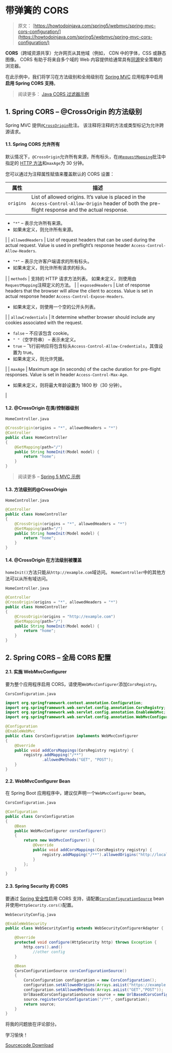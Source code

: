 # 带弹簧的 CORS

> 原文： [https://howtodoinjava.com/spring5/webmvc/spring-mvc-cors-configuration/](https://howtodoinjava.com/spring5/webmvc/spring-mvc-cors-configuration/)

**CORS**（跨域资源共享）允许网页从其他域（例如， CDN 中的字体，CSS 或静态图像。 CORS 有助于将来自多个域的 Web 内容提供给通常具有[同源](https://en.wikipedia.org/wiki/Same-origin_policy)安全策略的浏览器。

在此示例中，我们将学习在方法级别和全局级别在 [Spring MVC](https://howtodoinjava.com/spring-mvc-tutorial/) 应用程序中启用**启用 Spring CORS 支持**。

> 阅读更多： [Java CORS 过滤器示例](https://howtodoinjava.com/servlets/java-cors-filter-example/)

## 1\. Spring CORS – @CrossOrigin 的方法级别

Spring MVC 提供[`@CrossOrigin`](https://docs.spring.io/spring/docs/current/javadoc-api/org/springframework/web/bind/annotation/CrossOrigin.html)批注。 该注释将注释的方法或类型标记为允许跨源请求。

#### 1.1. Spring CORS 允许所有

默认情况下，`@CrossOrigin`允许所有来源，所有标头，在[`@RequestMapping`](https://howtodoinjava.com/spring5/webmvc/controller-getmapping-postmapping/)批注中指定的 [HTTP 方法](https://restfulapi.net/http-methods/)和`maxAge`为 30 分钟。

您可以通过为注释属性赋值来覆盖默认的 CORS 设置：

| 属性 | 描述 |
| --- | --- |
| `origins` | List of allowed origins. It’s value is placed in the `Access-Control-Allow-Origin` header of both the pre-flight response and the actual response.

*   `"*"` – 表示允许所有来源。
*   如果未定义，则允许​​所有来源。

 |
| `allowedHeaders` | List of request headers that can be used during the actual request. Value is used in preflight’s response header `Access-Control-Allow-Headers`.

*   `"*"` – 表示允许客户端请求的所有标头。
*   如果未定义，则允许​​所有请求的标头。

 |
| `methods` | 支持的 HTTP 请求方法列表。 如果未定义，则使用由`RequestMapping`注释定义的方法。 |
| `exposedHeaders` | List of response headers that the browser will allow the client to access. Value is set in actual response header `Access-Control-Expose-Headers`.

*   如果未定义，则使用一个空的公开头列表。

 |
| `allowCredentials` | It determine whether browser should include any cookies associated with the request.

*   `false` – 不应该包含 cookie。
*   `" "`（空字符串） – 表示未定义。
*   `true` – 飞行前响应将包含标头`Access-Control-Allow-Credentials`，其值设置为 true。
*   如果未定义，则允许​​凭据。

 |
| `maxAge` | Maximum age (in seconds) of the cache duration for pre-flight responses. Value is set in header `Access-Control-Max-Age`.

*   如果未定义，则将最大年龄设置为 1800 秒（30 分钟）。

 |

#### 1.2. @CrossOrigin 在类/控制器级别

`HomeController.java`

```java
@CrossOrigin(origins = "*", allowedHeaders = "*")
@Controller
public class HomeController 
{
	@GetMapping(path="/")
	public String homeInit(Model model) {
		return "home";
	}
}

```

> 阅读更多 – [Spring 5 MVC 示例](https://howtodoinjava.com/spring5/webmvc/spring5-mvc-hibernate5-example/)

#### 1.3. 方法级别的@CrossOrigin

`HomeController.java`

```java
@Controller
public class HomeController 
{
	@CrossOrigin(origins = "*", allowedHeaders = "*")
	@GetMapping(path="/")
	public String homeInit(Model model) {
		return "home";
	}
}

```

#### 1.4. @CrossOrigin 在方法级别被覆盖

`homeInit()`方法只能从`http://example.com`域访问。 `HomeController`中的其他方法可以从所有域访问。

`HomeController.java`

```java
@Controller
@CrossOrigin(origins = "*", allowedHeaders = "*")
public class HomeController 
{
	@CrossOrigin(origins = "http://example.com")
	@GetMapping(path="/")
	public String homeInit(Model model) {
		return "home";
	}
}

```

## 2\. Spring CORS – 全局 CORS 配置

#### 2.1. 实施 WebMvcConfigurer

要为整个应用程序启用 CORS，请使用`WebMvcConfigurer`添加`CorsRegistry`。

`CorsConfiguration.java`

```java
import org.springframework.context.annotation.Configuration;
import org.springframework.web.servlet.config.annotation.CorsRegistry;
import org.springframework.web.servlet.config.annotation.EnableWebMvc;
import org.springframework.web.servlet.config.annotation.WebMvcConfigurer;

@Configuration
@EnableWebMvc
public class CorsConfiguration implements WebMvcConfigurer
{
    @Override
    public void addCorsMappings(CorsRegistry registry) {
        registry.addMapping("/**")
                .allowedMethods("GET", "POST");
    }
}

```

#### 2.2. WebMvcConfigurer Bean

在 Spring Boot 应用程序中，建议仅声明一个`WebMvcConfigurer` bean。

`CorsConfiguration.java`

```java
@Configuration
public class CorsConfiguration 
{
    @Bean
    public WebMvcConfigurer corsConfigurer() 
    {
        return new WebMvcConfigurer() {
            @Override
            public void addCorsMappings(CorsRegistry registry) {
                registry.addMapping("/**").allowedOrigins("http://localhost:8080");
            }
        };
    }
}

```

#### 2.3. Spring Security 的 CORS

要通过 [Spring 安全性](https://howtodoinjava.com/spring-security-tutorial/)启用 CORS 支持，请配置[`CorsConfigurationSource`](https://docs.spring.io/spring-framework/docs/current/javadoc-api/org/springframework/web/cors/CorsConfigurationSource.html) bean 并使用`HttpSecurity.cors()`配置。

`WebSecurityConfig.java`

```java
@EnableWebSecurity
public class WebSecurityConfig extends WebSecurityConfigurerAdapter {

	@Override
	protected void configure(HttpSecurity http) throws Exception {
		http.cors().and()
			//other config
	}

	@Bean
	CorsConfigurationSource corsConfigurationSource() 
	{
		CorsConfiguration configuration = new CorsConfiguration();
		configuration.setAllowedOrigins(Arrays.asList("https://example.com"));
		configuration.setAllowedMethods(Arrays.asList("GET","POST"));
		UrlBasedCorsConfigurationSource source = new UrlBasedCorsConfigurationSource();
		source.registerCorsConfiguration("/**", configuration);
		return source;
	}
}

```

将我的问题放在评论部分。

学习愉快！

[Sourcecode Download](https://github.com/lokeshgupta1981/spring-webmvc)